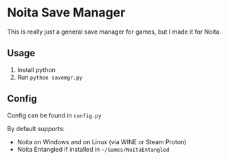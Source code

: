# Noita Save Manager

This is really just a general save manager for games, but I made it for Noita.

## Usage

1. Install python
2. Run `python savemgr.py`

## Config

Config can be found in `config.py`

By default supports:
* Noita on Windows and on Linux (via WINE or Steam Proton)
* Noita Entangled if installed in `~/Games/NoitaEntangled`
